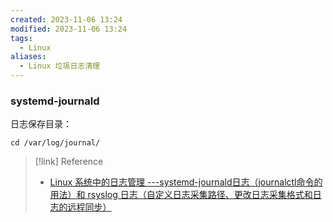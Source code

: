 ```yaml
---
created: 2023-11-06 13:24
modified: 2023-11-06 13:24
tags:
  - Linux
aliases:
  - Linux 垃圾日志清理
---
```


### systemd-journald

日志保存目录：
```shell
cd /var/log/journal/
```

> [!link] Reference
> - [Linux 系统中的日志管理 ---systemd-journald日志（journalctl命令的用法）和 rsyslog 日志（自定义日志采集路径、更改日志采集格式和日志的远程同步）](https://blog.csdn.net/Rengar_Yang/article/details/107059710)
